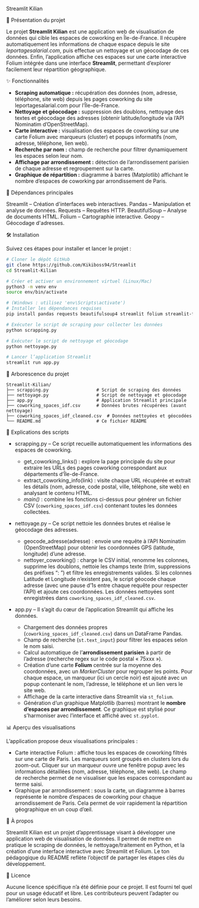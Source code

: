 Streamlit Kilian

🏢 Présentation du projet

Le projet **Streamlit Kilian** est une application web de visualisation de données qui cible les espaces de coworking en Île-de-France. Il récupère automatiquement les informations de chaque espace depuis le site *leportagesalarial.com*, puis effectue un nettoyage et un géocodage de ces données. Enfin, l’application affiche ces espaces sur une carte interactive Folium intégrée dans une interface **Streamlit**, permettant d’explorer facilement leur répartition géographique.

✨ Fonctionnalités

* **Scraping automatique :** récupération des données (nom, adresse, téléphone, site web) depuis les pages coworking du site leportagesalarial.com pour l’Île-de-France.
* **Nettoyage et géocodage :** suppression des doublons, nettoyage des textes et géocodage des adresses (obtenir latitude/longitude via l’API Nominatim d’OpenStreetMap).
* **Carte interactive :** visualisation des espaces de coworking sur une carte Folium avec marqueurs (cluster) et popups informatifs (nom, adresse, téléphone, lien web).
* **Recherche par nom :** champ de recherche pour filtrer dynamiquement les espaces selon leur nom.
* **Affichage par arrondissement :** détection de l’arrondissement parisien de chaque adresse et regroupement sur la carte.
* **Graphique de répartition :** diagramme à barres (Matplotlib) affichant le nombre d’espaces de coworking par arrondissement de Paris.

🧾 Dépendances principales

Streamlit – Création d'interfaces web interactives.
Pandas – Manipulation et analyse de données.
Requests – Requêtes HTTP.
BeautifulSoup – Analyse de documents HTML.
Folium – Cartographie interactive.
Geopy – Géocodage d'adresses.

🛠️ Installation

Suivez ces étapes pour installer et lancer le projet :

```bash
# Cloner le dépôt GitHub
git clone https://github.com/Kikiboss94/Streamlit
cd Streamlit-Kilian

# Créer et activer un environnement virtuel (Linux/Mac)
python3 -m venv env
source env/bin/activate

# (Windows : utilisez 'env\Scripts\activate')
# Installer les dépendances requises
pip install pandas requests beautifulsoup4 streamlit folium streamlit-folium matplotlib

# Exécuter le script de scraping pour collecter les données
python scrapping.py

# Exécuter le script de nettoyage et géocodage
python nettoyage.py

# Lancer l’application Streamlit
streamlit run app.py
```

📁 Arborescence du projet

```
Streamlit-Kilian/
├── scrapping.py                  # Script de scraping des données
├── nettoyage.py                  # Script de nettoyage et géocodage
├── app.py                        # Application Streamlit principale
├── coworking_spaces_idf.csv      # Données brutes récupérées (avant nettoyage)
├── coworking_spaces_idf_cleaned.csv  # Données nettoyées et géocodées
└── README.md                     # Ce fichier README
```

📄 Explications des scripts

* scrapping.py – Ce script recueille automatiquement les informations des espaces de coworking.

  * get\_coworking\_links() : explore la page principale du site pour extraire les URLs des pages coworking correspondant aux départements d’Île-de-France.
  * extract\_coworking\_info(link) : visite chaque URL récupérée et extrait les détails (nom, adresse, code postal, ville, téléphone, site web) en analysant le contenu HTML.
  * *main()* : combine les fonctions ci-dessus pour générer un fichier CSV (`coworking_spaces_idf.csv`) contenant toutes les données collectées.

* nettoyage.py – Ce script nettoie les données brutes et réalise le géocodage des adresses.

  * geocode\_adresse(adresse) : envoie une requête à l’API Nominatim (OpenStreetMap) pour obtenir les coordonnées GPS (latitude, longitude) d’une adresse.
  * nettoyer\_coworking() : charge le CSV initial, renomme les colonnes, supprime les doublons, nettoie les champs texte (trim, suppressions des préfixes “: ”) et filtre les enregistrements valides. Si les colonnes Latitude et Longitude n’existent pas, le script géocode chaque adresse (avec une pause d’1s entre chaque requête pour respecter l’API) et ajoute ces coordonnées. Les données nettoyées sont enregistrées dans `coworking_spaces_idf_cleaned.csv`.

* app.py – Il s’agit du cœur de l’application Streamlit qui affiche les données.

  * Chargement des données propres (`coworking_spaces_idf_cleaned.csv`) dans un DataFrame Pandas.
  * Champ de recherche (`st.text_input`) pour filtrer les espaces selon le nom saisi.
  * Calcul automatique de l’**arrondissement parisien** à partir de l’adresse (recherche regex sur le code postal « 75xxx »).
  * Création d’une carte **Folium** centrée sur la moyenne des coordonnées, avec un *MarkerCluster* pour regrouper les points. Pour chaque espace, un marqueur (ici un cercle noir) est ajouté avec un popup contenant le nom, l’adresse, le téléphone et un lien vers le site web.
  * Affichage de la carte interactive dans Streamlit via `st_folium`.
  * Génération d’un graphique Matplotlib (barres) montrant le **nombre d’espaces par arrondissement**. Ce graphique est stylisé pour s’harmoniser avec l’interface et affiché avec `st.pyplot`.

📊 Aperçu des visualisations

L’application propose deux visualisations principales :

* Carte interactive Folium : affiche tous les espaces de coworking filtrés sur une carte de Paris. Les marqueurs sont groupés en clusters lors du zoom-out. Cliquer sur un marqueur ouvre une fenêtre popup avec les informations détaillées (nom, adresse, téléphone, site web). Le champ de recherche permet de ne visualiser que les espaces correspondant au terme saisi.
* Graphique par arrondissement : sous la carte, un diagramme à barres représente le nombre d’espaces de coworking pour chaque arrondissement de Paris. Cela permet de voir rapidement la répartition géographique en un coup d’œil.

📌 À propos

Streamlit Kilian est un projet d’apprentissage visant à développer une application web de visualisation de données. Il permet de mettre en pratique le scraping de données, le nettoyage/traitement en Python, et la création d’une interface interactive avec Streamlit et Folium. Le ton pédagogique du README reflète l’objectif de partager les étapes clés du développement.

📄 Licence

Aucune licence spécifique n’a été définie pour ce projet. Il est fourni tel quel pour un usage éducatif et libre. Les contributeurs peuvent l’adapter ou l’améliorer selon leurs besoins.
